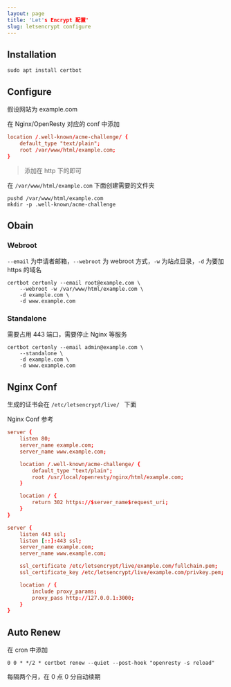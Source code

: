 ```yaml
---
layout: page
title: 'Let's Encrypt 配置'
slug: letsencrypt configure
---
```


## Installation

```shell
sudo apt install certbot
```

## Configure

假设网站为 example.com

在 Nginx/OpenResty 对应的 conf 中添加

```conf
location /.well-known/acme-challenge/ {
    default_type "text/plain";
    root /var/www/html/example.com;
}
```

> 添加在 http 下的即可

在 `/var/www/html/example.com` 下面创建需要的文件夹

```shell
pushd /var/www/html/example.com
mkdir -p .well-known/acme-challenge
```

## Obain

### Webroot

`--email` 为申请者邮箱，`--webroot` 为 webroot 方式，`-w` 为站点目录，`-d` 为要加 https 的域名

```
certbot certonly --email root@example.com \
    --webroot -w /var/www/html/example.com \
    -d example.com \
    -d www.example.com
```

### Standalone

需要占用 443 端口，需要停止 Nginx 等服务

```shell
certbot certonly --email admin@example.com \
    --standalone \
    -d example.com \
    -d www.example.com
```

## Nginx Conf

生成的证书会在 `/etc/letsencrypt/live/ ` 下面

Nginx Conf 参考

```conf
server {
    listen 80;
    server_name example.com;
    server_name www.example.com;

    location /.well-known/acme-challenge/ {
        default_type "text/plain";
        root /usr/local/openresty/nginx/html/example.com;
    }

    location / {
        return 302 https://$server_name$request_uri;
    }
}

server {
    listen 443 ssl;
    listen [::]:443 ssl;
    server_name example.com;
    server_name www.example.com;

    ssl_certificate /etc/letsencrypt/live/example.com/fullchain.pem;
    ssl_certificate_key /etc/letsencrypt/live/example.com/privkey.pem;

    location / {
        include proxy_params;
        proxy_pass http://127.0.0.1:3000;
    }
}
```

## Auto Renew

在 cron 中添加

```text
0 0 * */2 * certbot renew --quiet --post-hook "openresty -s reload"
```

每隔两个月，在 0 点 0 分自动续期